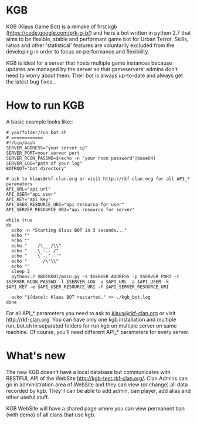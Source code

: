 KGB
===

KGB (Klaus Game Bot) is a remake of first kgb (https://code.google.com/p/k-g-b/) and he is a bot written in python 2.7 that aims to be flexible, stable and performant game bot for Urban Terror. Skills, ratios and other 'statistical' features are voluntarily excluded from the developing in order to focus on performance and flexibility.

KGB is ideal for a server that hosts multiple game instances because updates are managed by the server so that gameservers' admins don't need to worry about them. Their bot is always up-to-date and always get the latest bug fixes...


How to run KGB
====================

A basic example looks like::

    # yourfolder/run_bot.sh
    # ============
    #!/bin/bash
    SERVER_ADDRESS="your server ip"
    SERVER_PORT=your server port
    SERVER_RCON_PASSWD=$(echo -n "your rcon password"|base64)
    SERVER_LOG="path of your log"
    BOTROOT="bot directory"

    # ask to klaus@rkf-clan.org or visit http://rkf-clan.org for all API_* parematers
    API_URL="api url"
    API_USER="api user"
    API_KEY="api key"
    API_USER_RESOURCE_URI="api resource for user"
    API_SERVER_RESOURCE_URI="api resource for server"

    while true
    do
      echo -n "Starting Klaus BOT in 3 seconds..."
      echo ""
      echo ""
      echo "    /\___/\\"
      echo "    \ -.- /"
      echo "    \`-.^.-'"
      echo "      /\"\\"
      echo ""
      sleep 3
      python2.7 $BOTROOT/main.py -s $SERVER_ADDRESS -p $SERVER_PORT -r $SERVER_RCON_PASSWD -l $SERVER_LOG -u $API_URL -a $API_USER -k $API_KEY -e $API_USER_RESOURCE_URI -f $API_SERVER_RESOURCE_URI

      echo "$(date): Klaus BOT restarted." >> ./kgb_bot.log
    done

For all API_* parameters you need to ask to klaus@rkf-clan.org or visit http://rkf-clan.org. 
You can have only one kgb installation and multiple run_bot.sh in separated folders for run kgb on multiple server on same machine. Of course, you'll need different API_* parameters for every server.


What's new
====================
The new KGB doesn't have a local database but communicates with RESTFUL API of the WebSite http://kgb-test.rkf-clan.org/. Clan Admins can go in administration area of WebSite and they can view (or change) all data recorded by kgb. They'll can be able to add admin, ban player, add alias and other useful stuff.

KGB WebSite will have a shared page where you can view permanent ban (with demo) of all clans that use kgb.